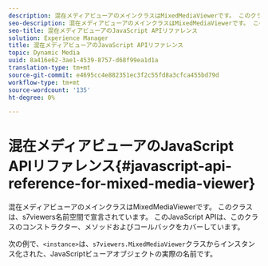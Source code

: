 ```yaml
---
description: 混在メディアビューアのメインクラスはMixedMediaViewerです。 このクラスは、s7viewers名前空間で宣言されています。 このJavaScript APIは、このクラスのコンストラクター、メソッドおよびコールバックをカバーしています。
seo-description: 混在メディアビューアのメインクラスはMixedMediaViewerです。 このクラスは、s7viewers名前空間で宣言されています。 このJavaScript APIは、このクラスのコンストラクター、メソッドおよびコールバックをカバーしています。
seo-title: 混在メディアビューアのJavaScript APIリファレンス
solution: Experience Manager
title: 混在メディアビューアのJavaScript APIリファレンス
topic: Dynamic Media
uuid: 8a416e62-3ae1-4539-8757-d68f99ea1d1a
translation-type: tm+mt
source-git-commit: e4695cc4e882351ec3f2c55fd8a3cfca455bd79d
workflow-type: tm+mt
source-wordcount: '135'
ht-degree: 0%

---
```



# 混在メディアビューアのJavaScript APIリファレンス{#javascript-api-reference-for-mixed-media-viewer}

混在メディアビューアのメインクラスはMixedMediaViewerです。 このクラスは、s7viewers名前空間で宣言されています。 このJavaScript APIは、このクラスのコンストラクター、メソッドおよびコールバックをカバーしています。

次の例で、`<instance>`は、`s7viewers.MixedMediaViewer`クラスからインスタンス化された、JavaScriptビューアオブジェクトの実際の名前です。
